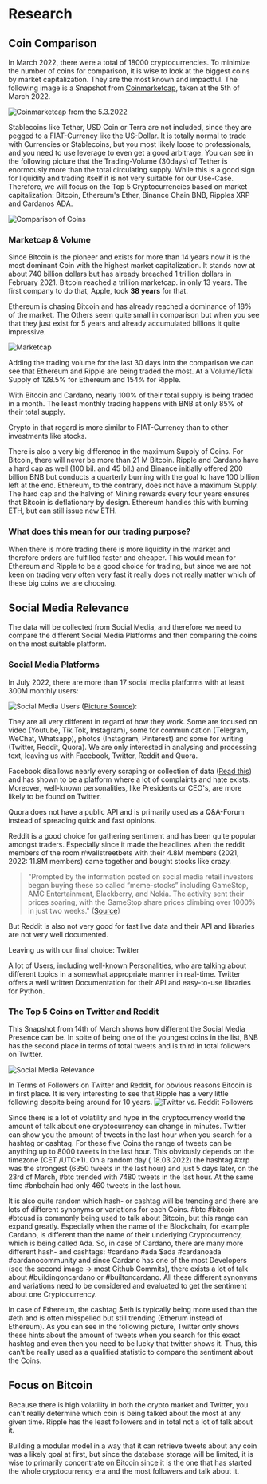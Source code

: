 # Research
## Coin Comparison
In March 2022, there were a total of 18000 cryptocurrencies. To minimize the number of coins for comparison, it is wise to look at the biggest coins by market capitalization. They are the most known and impactful. The following image is a Snapshot from [Coinmarketcap](https://coinmarketcap.com), taken at the 5th of March 2022.

![Coinmarketcap from the 5.3.2022](/docs/img/coinmcap_532022.jpeg)


Stablecoins like Tether, USD Coin or Terra are not included, since they are pegged to a FIAT-Currency like the US-Dollar. It is totally normal to trade with Currencies or Stablecoins, but you most likely loose to professionals, and you need to use leverage to even get a good arbitrage. You can see in the following picture that the Trading-Volume (30days) of Tether is enormously more than the total circulating supply. While this is a good sign for liquidity and trading itself it is not very suitable for our Use-Case. Therefore, we will focus on the Top 5 Cryptocurrencies based on market capitalization: Bitcoin, Ethereum's Ether, Binance Chain BNB, Ripples XRP and Cardanos ADA.

![Comparison of Coins](img/research/Coin_Comparison.png)
### Marketcap & Volume 
Since Bitcoin is the pioneer and exists for more than 14 years now it is the most dominant Coin with the highest market capitalization. It stands now at about 740 billion dollars but has already breached 1 trillion dollars in February 2021. Bitcoin reached a trillion marketcap. in only 13 years. The first company to do that, Apple, took **38 years** for that.

Ethereum is chasing Bitcoin and has already reached a dominance of 18% of the market. The Others seem quite small in comparison but when you see that they just exist for 5 years and already accumulated billions it quite impressive. 

![Marketcap](img/research/mark_vol_coins.png)

Adding the trading volume for the last 30 days into the comparison we can see that Ethereum and Ripple are being traded the most. At a Volume/Total Supply of 128.5% for Ethereum and 154% for Ripple. 

With Bitcoin and Cardano, nearly 100% of their total supply is being traded in a month. 
The least monthly trading happens with BNB at only 85% of their total supply. 

Crypto in that regard is more similar to FIAT-Currency than to other investments like stocks. 

There is also a very big difference in the maximum Supply of Coins. For Bitcoin, there will never be more than 21 M Bitcoin. Ripple and Cardano have a hard cap as well (100 bil. and 45 bil.) and Binance initially offered 200 billion BNB but conducts a quarterly burning with the goal to have 100 billion left at the end. Ethereum, to the contrary, does not have a maximum Supply. The hard cap and the halving of Mining rewards every four years ensures that Bitcoin is deflationary by design. Ethereum handles this with burning ETH, but can still issue new ETH.

### What does this mean for our trading purpose?
When there is more trading there is more liquidity in the market and therefore orders are fulfilled faster and cheaper. This would mean for Ethereum and Ripple to be a good choice for trading, but since we are not keen on trading very often very fast it really does not really matter which of these big coins we are choosing. 


## Social Media Relevance
The data will be collected from Social Media, and therefore we need to compare the different Social Media Platforms and then comparing the coins on the most suitable platform.

### Social Media Platforms
In July 2022, there are more than 17 social media platforms with at least 300M monthly users:

![Social Media Users](https://images.squarespace-cdn.com/content/v1/5b79011d266c077298791201/872a23a7-eb42-481b-99be-f37ee63d8d12/DataReportal+20220719+Digital+2022+July+Global+Statshot+Report+Chart+121.png?format=2500w) ([Picture Source](https://datareportal.com/social-media-users)): 

They are all very different in regard of how they work. Some are focused on video (Youtube, Tik Tok, Instagram), some for communication (Telegram, WeChat, Whatsapp), photos (Instagram, Pinterest) and some for writing (Twitter, Reddit, Quora). We are only interested in analysing and processing text, leaving us with Facebook, Twitter, Reddit and Quora.

Facebook disallows nearly every scraping or collection of data ([Read this](https://www.octoparse.com/blog/5-things-you-need-to-know-before-scraping-data-from-facebook)) and has shown to be a platform where a lot of complaints and hate exists. Moreover, well-known personalities, like Presidents or CEO's, are more likely to be found on Twitter.

Quora does not have a public API and is primarily used as a Q&A-Forum instead of spreading quick and fast opinions.

Reddit is a good choice for gathering sentiment and has been quite popular amongst traders. Especially since it made the headlines when the reddit members of the room r/wallstreetbets with their 4.8M members (2021, 2022: 11.8M members) came together and bought stocks like crazy. 

> "Prompted by the information posted on social media retail investors began buying these so called “meme-stocks” including GameStop, AMC Entertainment, Blackberry, and Nokia. The activity sent their prices soaring, with the GameStop share prices climbing over 1000% in just two weeks." ([Source](https://www.thetradenews.com/the-reddit-revolt-gamestop-and-the-impact-of-social-media-on-institutional-investors/))

But Reddit is also not very good for fast live data and their API and libraries are not very well documented.

Leaving us with our final choice: Twitter

A lot of Users, including well-known Personalities, who are talking about different topics in a somewhat appropriate manner in real-time. Twitter offers a well written Documentation for their API and easy-to-use libraries for Python.

### The Top 5 Coins on Twitter and Reddit
This Snapshot from 14th of March shows how different the Social Media Presence can be.
In spite of being one of the youngest coins in the list, BNB has the second place in terms of total tweets and is third in total followers on Twitter. 

![Social Media Relevance](img/research/Coins_SocialMedia_Relevance.png)

In Terms of Followers on Twitter and Reddit, for obvious reasons Bitcoin is in first place. 
It is very interesting to see that Ripple has a very little following despite being around for 10 years. 
![Twitter vs. Reddit Followers](img/research/followers_coins.png)
    

Since there is a lot of volatility and hype in the cryptocurrency world the amount of talk about one cryptocurrency can change in minutes. Twitter can show you the amount of tweets in the last hour when you search for a hashtag or cashtag. For these five Coins the range of tweets can be anything up to 8000 tweets in the last hour. This obviously depends on the timezone (CET /UTC+1). On a random day ( 18.03.2022) the hashtag #xrp was the strongest (6350 tweets in the last hour) and just 5 days later, on the 23rd of March, #btc trended with 7480 tweets in the last hour. At the same time #bnbchain had only 460 tweets in the last hour.

It is also quite random which hash- or cashtag will be trending and there are lots of different synonyms or variations for each Coins. #btc #bitcoin #btcusd is commonly being used to talk about Bitcoin, but this range can expand greatly. 
Especially when the name of the Blockchain, for example Cardano, is different than the name of their underlying Cryptocurrency, which is being called Ada. So, in case of Cardano, there are many more different hash- and cashtags: #cardano #ada $ada #cardanoada #cardanocommunity and since Cardano has one of the most Developers (see the second image -> most Github Commits), there exists a lot of talk about #buildingoncardano or #builtoncardano. All these different synonyms and variations need to be considered and evaluated to get the sentiment about one Cryptocurrency. 

In case of Ethereum, the cashtag $eth is typically being more used than the #eth and is often misspelled but still trending (Etherum instead of Ethereum). As you can see in the following picture, Twitter only shows these hints about the amount of tweets when you search for this exact hashtag and even then you need to be lucky that twitter shows it. Thus, this can’t be really used as a qualified statistic to compare the sentiment about the Coins.

## Focus on Bitcoin
Because there is high volatility in both the crypto market and Twitter, you can't really determine which coin is being talked about the most at any given time. Ripple has the least followers and in total not a lot of talk about it.

Building a modular model in a way that it can retrieve tweets about any coin was a likely goal at first, but since the database storage will be limited, it is wise to primarily concentrate on Bitcoin since it is the one that has started the whole cryptocurrency era and the most followers and talk about it.


